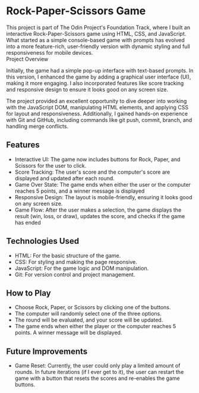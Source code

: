 # Rock-Paper-Scissors Game

This project is part of The Odin Project's Foundation Track, where I built an interactive Rock-Paper-Scissors game using HTML, CSS, and JavaScript. What started as a simple console-based game with prompts has evolved into a more feature-rich, user-friendly version with dynamic styling and full responsiveness for mobile devices.
<br />Project Overview

Initially, the game had a simple pop-up interface with text-based prompts. In this version, I enhanced the game by adding a graphical user interface (UI), making it more engaging. I also incorporated features like score tracking and responsive design to ensure it looks good on any screen size.

The project provided an excellent opportunity to dive deeper into working with the JavaScript DOM, manipulating HTML elements, and applying CSS for layout and responsiveness. Additionally, I gained hands-on experience with Git and GitHub, including commands like git push, commit, branch, and handling merge conflicts.

## Features
<ul>
    <li>Interactive UI: The game now includes buttons for Rock, Paper, and Scissors for the user to click.</li>
    <li>Score Tracking: The user's score and the computer's score are displayed and updated after each round.</li>
    <li>Game Over State: The game ends when either the user or the computer reaches 5 points, and a winner message is displayed</li>
    <li>Responsive Design: The layout is mobile-friendly, ensuring it looks good on any screen size.</li>
    <li>Game Flow: After the user makes a selection, the game displays the result (win, loss, or draw), updates the score, and checks if the game has ended</li>
</ul>

## Technologies Used
<ul>
    <li>HTML: For the basic structure of the game.</li>
    <li>CSS: For styling and making the page responsive.</li>
    <li>JavaScript: For the game logic and DOM manipulation.</li>
    <li>Git: For version control and project management.</li>
</ul>

## How to Play
<ul>
    <li>Choose Rock, Paper, or Scissors by clicking one of the buttons.</li>
    <li>The computer will randomly select one of the three options.</li>
    <li>The round will be evaluated, and your score will be updated.</li>
    <li>The game ends when either the player or the computer reaches 5 points. A winner message will be displayed.</li>
</ul>

## Future Improvements
<ul>
    <li>Game Reset: Currently, the user could only play a limited amount of rounds. In future iterations (if I ever get to it), the user can restart the game with a button that resets the scores and re-enables the game buttons.</li>
</ul>
